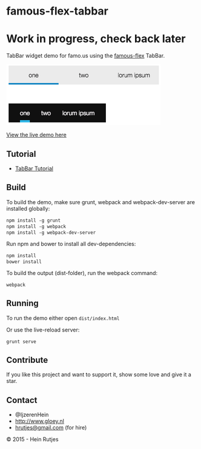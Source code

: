 famous-flex-tabbar
==========

# Work in progress, check back later

TabBar widget demo for famo.us using the [famous-flex](https://github.com/IjzerenHein/famous-flex) TabBar.

![Screenshot](screenshot.gif)


[View the live demo here](https://rawgit.com/IjzerenHein/famous-flex-tabbar/master/dist/index.html)


## Tutorial

-	[TabBar Tutorial](./tutorial/TabBar.md)


## Build

To build the demo, make sure grunt, webpack and webpack-dev-server are installed globally:

```
npm install -g grunt
npm install -g webpack
npm install -g webpack-dev-server
```

Run npm and bower to install all dev-dependencies:

```
npm install
bower install
```

To build the output (dist-folder), run the webpack command:

```
webpack
```


## Running

To run the demo either open `dist/index.html`

Or use the live-reload server:

```
grunt serve
```


## Contribute

If you like this project and want to support it, show some love
and give it a star.


## Contact
- 	@IjzerenHein
- 	http://www.gloey.nl
- 	hrutjes@gmail.com (for hire)

© 2015 - Hein Rutjes
